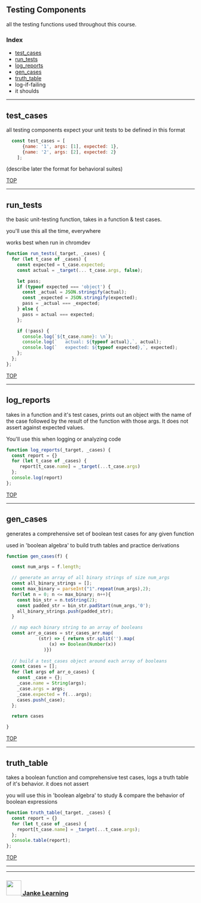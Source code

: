 ## Testing Components

all the testing functions used throughout this course.

### Index
* [test_cases](#test-cases)
* [run_tests](#run-tests)
* [log_reports](#log-reports)
* [gen_cases](#gen-cases) 
* [truth_table](#truth-table) 
* log-if-failing
* it shoulds


---

## test_cases

all testing components expect your unit tests to be defined in this format

```js
  const test_cases = [
      {name: '1', args: [1], expected: 1},
      {name: '2', args: [2], expected: 2}
    ];
```

(describe later the format for behavioral suites)

[TOP](#testing-components)

---

## run_tests

the basic unit-testing function, takes in a function & test cases.

you'll use this all the time, everywhere

works best when run in chromdev

```js
function run_tests(_target, _cases) {
  for (let t_case of _cases) {
    const expected = t_case.expected;
    const actual = _target(... t_case.args, false);

    let pass;
    if (typeof expected === 'object') {
      const _actual = JSON.stringify(actual);
      const _expected = JSON.stringify(expected);
      pass = _actual === _expected;
    } else {
      pass = actual === expected;
    };

    if (!pass) {
      console.log(`${t_case.name}: \n`);
      console.log(`   actual: ${typeof actual},`, actual);
      console.log(`   expected: ${typeof expected},`, expected);
    };
  };
};
```

[TOP](#testing-components)

---

## log_reports

takes in a function and it's test cases, prints out an object with the name of the case followed by the result of the function with those args.
It does not assert against expected values.

You'll use this when logging or analyzing code

```js
function log_reports(_target, _cases) {
  const report = {}
  for (let t_case of _cases) {
     report[t_case.name] = _target(...t_case.args) 
  };
  console.log(report)
};
```

[TOP](#testing-components)

---

## gen_cases

generates a comprehensive set of boolean test cases for any given function

used in 'boolean algebra' to build truth tables and practice derivations

```js
function gen_cases(f) {

  const num_args = f.length;

  // generate an array of all binary strings of size num_args
  const all_binary_strings = [];
  const max_binary = parseInt("1".repeat(num_args),2);
  for(let n = 0; n <= max_binary; n++){
    const bin_str = n.toString(2);
    const padded_str = bin_str.padStart(num_args,'0');
    all_binary_strings.push(padded_str);
  }

  // map each binary string to an array of booleans
  const arr_o_cases = str_cases_arr.map(
            (str) => { return str.split('').map(
                (x) => Boolean(Number(x))
              )})
  
  // build a test_cases object around each array of booleans
  const cases = [];
  for (let args of arr_o_cases) {
    const _case = {};
    _case.name = String(args);
    _case.args = args;
    _case.expected = f(...args);
    cases.push(_case);
  };

  return cases

}
```

[TOP](#testing-components)

---

## truth_table

takes a boolean function and comprehensive test cases, logs a truth table of it's behavior.   it does not assert

you will use this in 'boolean algebra' to study & compare the behavior of boolean expressions


```js
function truth_table(_target, _cases) {
  const report = {}
  for (let t_case of _cases) {
    report[t_case.name] = _target(...t_case.args);
  };
  console.table(report);
};
```

[TOP](#testing-components)








___
___
### <a href="http://janke-learning.org" target="_blank"><img src="https://user-images.githubusercontent.com/18554853/50098409-22575780-021c-11e9-99e1-962787adaded.png" width="40" height="40"></img> Janke Learning</a>
